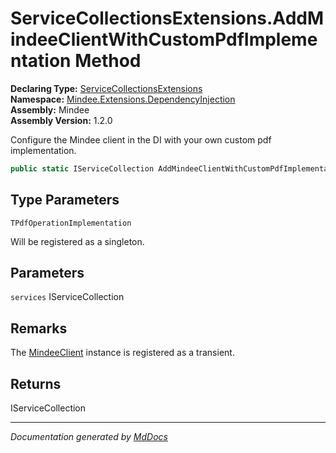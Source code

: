 ﻿<!--  
  <auto-generated>   
    The contents of this file were generated by a tool.  
    Changes to this file may be list if the file is regenerated  
  </auto-generated>   
-->

# ServiceCollectionsExtensions.AddMindeeClientWithCustomPdfImplementation Method

**Declaring Type:** [ServiceCollectionsExtensions](../index.md)  
**Namespace:** [Mindee.Extensions.DependencyInjection](../../index.md)  
**Assembly:** Mindee  
**Assembly Version:** 1.2.0

Configure the Mindee client in the DI with your own custom pdf implementation.

```csharp
public static IServiceCollection AddMindeeClientWithCustomPdfImplementation<TPdfOperationImplementation>(this IServiceCollection services);
```

## Type Parameters

`TPdfOperationImplementation`

Will be registered as a singleton.

## Parameters

`services`  IServiceCollection

## Remarks

The [MindeeClient](../../../../MindeeClient/index.md) instance is registered as a transient.

## Returns

IServiceCollection

___

*Documentation generated by [MdDocs](https://github.com/ap0llo/mddocs)*
